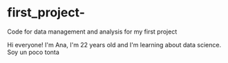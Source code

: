 # first_project-
Code for data management and analysis for my first project

Hi everyone!
I'm Ana, I'm 22 years old and I'm learning about data science.
Soy un poco tonta
